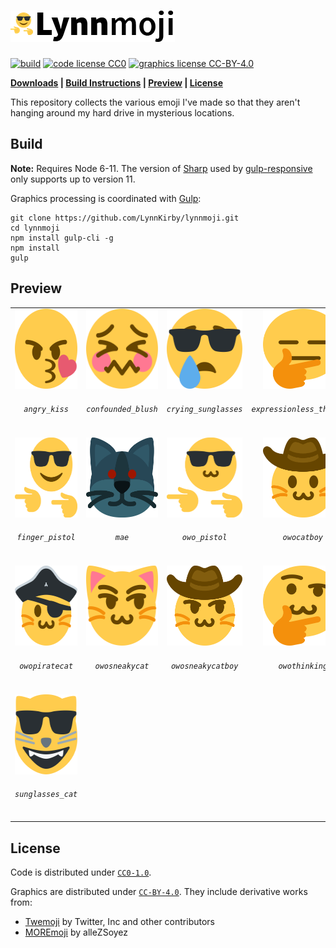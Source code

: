# ![Lynnmoji](banner.png)

[![build](https://img.shields.io/travis/com/LynnKirby/lynnmoji.svg?style=flat-square)](https://travis-ci.com/LynnKirby/lynnmoji)
[![code license CC0](https://img.shields.io/badge/code-CC0--1.0-green.svg?style=flat-square)](LICENSES/CC0-1.0)
[![graphics license CC-BY-4.0](https://img.shields.io/badge/graphics-CC--BY--4.0-green.svg?style=flat-square)](LICENSES/CC-BY-4.0)

**[Downloads](https://github.com/LynnKirby/lynnmoji/releases) | [Build Instructions](#build) | [Preview](#preview) | [License](#license)**

This repository collects the various emoji I've made so that they aren't hanging
around my hard drive in mysterious locations.

## Build

**Note:** Requires Node 6-11. The version of [Sharp][] used by
[gulp-responsive][] only supports up to version 11.

[Sharp]: https://github.com/lovell/sharp
[gulp-responsive]: https://github.com/mahnunchik/gulp-responsive

Graphics processing is coordinated with [Gulp](https://gulpjs.com/):

```
git clone https://github.com/LynnKirby/lynnmoji.git
cd lynnmoji
npm install gulp-cli -g
npm install
gulp
```

## Preview

<!-- PREVIEW SECTION START -->
<table>
  <tr>
    <td><center><img src="graphics/angry_kiss.svg" width="128" height="128"><h6><code>angry_kiss</code></h6></center></td>
    <td><center><img src="graphics/confounded_blush.svg" width="128" height="128"><h6><code>confounded_blush</code></h6></center></td>
    <td><center><img src="graphics/crying_sunglasses.svg" width="128" height="128"><h6><code>crying_sunglasses</code></h6></center></td>
    <td><center><img src="graphics/expressionless_thinking.svg" width="128" height="128"><h6><code>expressionless_thinking</code></h6></center></td>
  </tr>
  <tr>
    <td><center><img src="graphics/finger_pistol.svg" width="128" height="128"><h6><code>finger_pistol</code></h6></center></td>
    <td><center><img src="graphics/mae.svg" width="128" height="128"><h6><code>mae</code></h6></center></td>
    <td><center><img src="graphics/owo_pistol.svg" width="128" height="128"><h6><code>owo_pistol</code></h6></center></td>
    <td><center><img src="graphics/owocatboy.svg" width="128" height="128"><h6><code>owocatboy</code></h6></center></td>
  </tr>
  <tr>
    <td><center><img src="graphics/owopiratecat.svg" width="128" height="128"><h6><code>owopiratecat</code></h6></center></td>
    <td><center><img src="graphics/owosneakycat.svg" width="128" height="128"><h6><code>owosneakycat</code></h6></center></td>
    <td><center><img src="graphics/owosneakycatboy.svg" width="128" height="128"><h6><code>owosneakycatboy</code></h6></center></td>
    <td><center><img src="graphics/owothinking.svg" width="128" height="128"><h6><code>owothinking</code></h6></center></td>
  </tr>
  <tr>
    <td><center><img src="graphics/sunglasses_cat.svg" width="128" height="128"><h6><code>sunglasses_cat</code></h6></center></td>
  </tr>
</table>
<!-- PREVIEW SECTION END -->

## License

Code is distributed under [`CC0-1.0`](LICENSES/CC0-1.0).

Graphics are distributed under [`CC-BY-4.0`](LICENSES/CC-BY-4.0). They include
derivative works from:

* [Twemoji](https://github.com/twitter/twemoji) by Twitter, Inc and other
  contributors
* [MOREmoji](https://moremoji.allezsoyez.com/) by alleZSoyez
